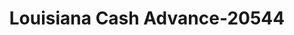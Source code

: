 ---
f_zip-code: 70056
f_state-code: LA
title: Louisiana Cash Advance-20544
f_phone: 504-376-1730
f_city-only: Terrytown
f_address: 116 Terry Parkway Terrytown
f_location-unique-id: '20544'
slug: louisiana-cash-advance-20544
updated-on: '2024-05-30T13:46:58.046Z'
created-on: '2024-05-30T13:36:59.803Z'
published-on: '2024-05-30T13:54:32.469Z'
f_city-state: cms/city/terrytown-la.md
f_company: cms/company/louisiana-cash-advance.md
f_state: cms/state/louisiana.md
layout: '[payday-loan].html'
tags: payday-loan
---